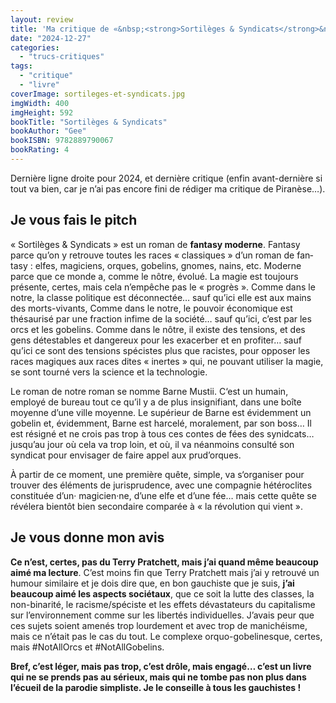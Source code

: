 ```yaml
---
layout: review
title: 'Ma critique de «&nbsp;<strong>Sortilèges & Syndicats</strong>&nbsp;» de <em>Gee</em>'
date: "2024-12-27"
categories: 
  - "trucs-critiques"
tags: 
  - "critique"
  - "livre"
coverImage: sortileges-et-syndicats.jpg
imgWidth: 400
imgHeight: 592
bookTitle: "Sortilèges & Syndicats"
bookAuthor: "Gee"
bookISBN: 9782889790067        
bookRating: 4
---
```


Dernière ligne droite pour 2024, et dernière critique (enfin avant-dernière si tout va bien, car je n’ai pas encore fini de rédiger ma critique de Piranèse…).

<h2>Je vous fais le pitch</h2>

«&nbsp;Sortilèges & Syndicats&nbsp;» est un roman de <strong><span lang="en">fantasy</span> moderne</strong>. <span lang="en">Fantasy</span> parce qu’on y retrouve toutes les races «&nbsp;classiques&nbsp;» d’un roman de <span lang="en">fantasy</span>&nbsp;: elfes, magiciens, orques, gobelins, gnomes, nains, etc. Moderne parce que ce monde a, comme le nôtre, évolué. La magie est toujours présente, certes, mais cela n’empêche pas le «&nbsp;progrès&nbsp;». Comme dans le notre, la classe politique est déconnectée… sauf qu’ici elle est aux mains des morts-vivants, Comme dans le notre, le pouvoir économique est thésaurisé par une fraction infime de la société… sauf qu’ici, c’est par les orcs et les gobelins. Comme dans le nôtre, il existe des tensions, et des gens détestables et dangereux pour les exacerber et en profiter… sauf qu’ici ce sont des tensions spécistes plus que racistes, pour opposer les races magiques aux races dites « inertes » qui, ne pouvant utiliser la magie, se sont tourné vers la science et la technologie.

Le roman de notre roman se nomme Barne Mustii. C‘est un humain, employé de bureau tout ce qu’il y a de plus insignifiant, dans une boîte moyenne d’une ville moyenne. Le supérieur de Barne est évidemment un gobelin et, évidemment, Barne est harcelé, moralement, par son boss… Il est résigné et ne crois pas trop à tous ces contes de fées des synidcats… jusqu’au jour où cela va trop loin, et où, il va néanmoins consulté son syndicat pour envisager de faire appel aux prud’orques.

À partir de ce moment, une première quête, simple, va s‘organiser pour trouver des éléments de jurisprudence, avec une compagnie hétéroclites constituée d’un· magicien·ne, d’une elfe et d’une fée… mais cette quête se révélera bientôt bien secondaire comparée à «&nbsp;la révolution qui vient&nbsp;».

<h2>Je vous donne mon avis</h2>

<strong>Ce n’est, certes, pas du Terry Pratchett, mais j’ai quand même beaucoup aimé ma lecture</strong>. C’est moins fin que Terry Pratchett mais j’ai y retrouvé un humour similaire et je dois dire que, en bon gauchiste que je suis, <strong>j’ai beaucoup aimé les aspects sociétaux</strong>, que ce soit la lutte des classes, la non-binarité, le racisme/spéciste et les effets dévastateurs du capitalisme sur l’environnement comme sur les libertés individuelles. J’avais peur que ces sujets soient amenés trop lourdement et avec trop de manichéisme, mais ce n’était pas le cas du tout. Le complexe orquo-gobelinesque, certes, mais #NotAllOrcs et #NotAllGobelins. 

<strong><makr>Bref, c’est léger, mais pas trop, c’est drôle, mais engagé… c’est un livre qui ne se prends pas au sérieux, mais qui ne tombe pas non plus dans l’écueil de la parodie simpliste. Je le conseille à tous les gauchistes&nbsp;!</mark></strong>
